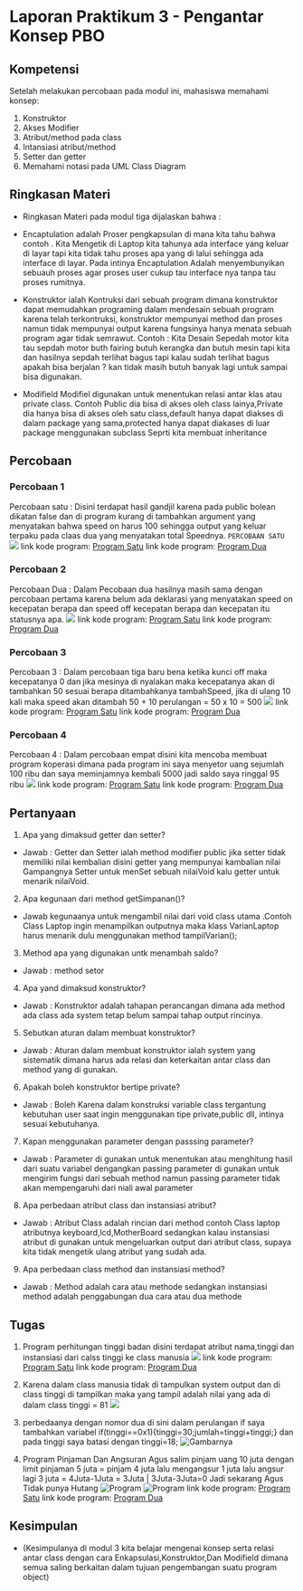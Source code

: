 # Laporan Praktikum 3 - Pengantar Konsep PBO

## Kompetensi

Setelah melakukan percobaan pada modul ini, mahasiswa memahami konsep:

1. Konstruktor
2. Akses Modifier
3. Atribut/method pada class
4. Intansiasi atribut/method 
5. Setter dan getter
6. Memahami notasi pada UML Class Diagram

## Ringkasan Materi
* Ringkasan Materi pada modul tiga dijalaskan bahwa : 
* Encaptulation adalah Proser pengkapsulan di mana kita tahu bahwa contoh . Kita Mengetik di Laptop kita tahunya ada interface yang keluar di layar tapi kita tidak tahu proses apa yang di lalui sehingga ada interface di layar.
Pada intinya Encaptulation Adalah menyembunyikan sebuauh proses agar proses user cukup tau interface nya tanpa tau proses rumitnya.
* Konstruktor ialah Kontruksi dari sebuah program dimana konstruktor dapat memudahkan programing dalam mendesain sebuah program karena telah terkontruksi, konstruktor mempunyai method dan proses namun tidak mempunyai output karena fungsinya hanya menata sebuah program agar tidak semrawut.
Contoh : Kita Desain Sepedah motor kita tau sepdah motor buth fairing butuh kerangka dan butuh mesin
tapi kita dan hasilnya sepdah terlihat bagus tapi kalau sudah terlihat bagus apakah bisa berjalan ? kan tidak masih butuh banyak lagi untuk sampai bisa digunakan.

* Modifield Modifiel digunakan untuk menentukan relasi antar klas atau private class.
Contoh Public dia bisa di akses oleh  class lainya,Private dia hanya bisa di akses oleh satu class,default hanya dapat diakses di dalam package yang sama,protected hanya dapat diakases di luar package menggunakan subclass Seprti kita membuat inheritance

## Percobaan

### Percobaan 1

Percobaan satu : Disini terdapat hasil gandjil karena pada public bolean dikatan false dan di program kurang di tambahkan argument yang menyatakan bahwa speed on harus 100 sehingga output yang keluar terpaku pada claas dua yang menyatakan total Speednya.
`PERCOBAAN SATU` ![](img/Percobaan1.PNG)
 link kode program: [Program Satu](../../src/3_Enkapsulasi/MotorBalap.java)
 link kode program: [Program Dua](../../src/3_Enkapsulasi/Motor1200CC.java) 

### Percobaan 2

Percobaan Dua : Dalam Pecobaan dua hasilnya masih sama dengan percobaan pertama karena belum ada deklarasi yang menyatakan speed on kecepatan berapa dan speed off kecepatan berapa dan kecepatan itu statusnya apa.
![](img/Percobaan2.PNG)
 link kode program: [Program Satu](../../src/3_Enkapsulasi/Motor.java)
 link kode program: [Program Dua](../../src/3_Enkapsulasi/SpeedMotor.java)

### Percobaan 3
Percobaan 3 : Dalam percobaan tiga baru bena ketika kunci off maka kecepatanya 0 dan jika mesinya di nyalakan maka kecepatanya akan di tambahkan 50 sesuai berapa ditambahkanya tambahSpeed, jika di ulang 10 kali maka speed akan ditambah 50 + 10 perulangan = 50 x 10 = 500
![](img/Percobaan3.PNG)
 link kode program: [Program Satu](../../src/3_Enkapsulasi/Speed.java)
 link kode program: [Program Dua](../../src/3_Enkapsulasi/MotorNinja.java)
 ### Percobaan 4
Percobaan 4 : Dalam percobaan empat disini kita mencoba membuat program koperasi dimana pada program ini saya menyetor uang sejumlah 100 ribu dan saya meminjamnya kembali 5000 jadi saldo saya ringgal 95 ribu
 ![](img/Percobaan4.PNG)
 link kode program: [Program Satu](../../src/3_Enkapsulasi/Anggota.java)
 link kode program: [Program Dua](../../src/3_Enkapsulasi/Koperasi.java)
## Pertanyaan

1. Apa yang dimaksud getter dan setter?
* Jawab : Getter dan Setter ialah method modifier public jika setter tidak memiliki nilai kembalian disini getter yang mempunyai kambalian nilai Gampangnya Setter untuk menSet sebuah nilaiVoid kalu getter untuk menarik nilaiVoid.
2. Apa kegunaan dari method getSimpanan()?
* Jawab kegunaanya untuk mengambil nilai dari void class utama .Contoh Class Laptop ingin menampilkan outputnya maka klass VarianLaptop harus menarik dulu menggunakan method tampilVarian();
3. Method apa yang digunakan untk menambah saldo?
* Jawab : method setor
4. Apa yand dimaksud konstruktor?
* Jawab : Konstruktor adalah tahapan perancangan dimana ada method ada class ada system tetap belum sampai tahap output rincinya.
5. Sebutkan aturan dalam membuat konstruktor?
* Jawab : Aturan dalam membuat konstruktor ialah system yang sistematik dimana harus ada relasi dan keterkaitan antar class dan method yang di gunakan.
6. Apakah boleh konstruktor bertipe private?
* Jawab : Boleh Karena dalam konstruksi variable class tergantung kebutuhan user saat ingin menggunakan tipe private,public dll, intinya sesuai kebutuhanya.
7. Kapan menggunakan parameter dengan passsing parameter?
* Jawab : Parameter di gunakan untuk menentukan atau menghitung hasil dari suatu variabel dengangkan passing parameter di gunakan untuk mengirim fungsi dari sebuah method namun passing parameter tidak akan mempengaruhi dari niali awal parameter
8. Apa perbedaan atribut class dan instansiasi atribut?
* Jawab : Atribut Class adalah rincian dari method contoh Class laptop atributnya keyboard,lcd,MotherBoard sedangkan kalau instansiasi atribut di gunakan untuk mengeluarkan output dari atribut class, supaya kita tidak mengetik ulang atribut yang sudah ada.
9. Apa perbedaan class method dan instansiasi method?
* Jawab : Method adalah cara atau methode sedangkan instansiasi method adalah penggabungan dua cara atau dua methode 

## Tugas

1. Program perhitungan tinggi badan disini terdapat atribut nama,tinggi dan instansiasi dari calss tinggi ke class manusia
![](img/NO1.PNG)
 link kode program: [Program Satu](../../src/3_Enkapsulasi/Manusia.java)
 link kode program: [Program Dua](../../src/3_Enkapsulasi/tinggi.java)
2. Karena dalam class manusia tidak di tampulkan system output dan di class tinggi di tampilkan maka yang tampil adalah nilai yang ada di dalam class tinggi = 81
![](img/tinggi.PNG)
3. perbedaanya dengan nomor dua di sini dalam perulangan if saya tambahkan variabel if(tinggi==0x1){tinggi=30;jumlah=tinggi+tinggi;} dan pada tinggi saya batasi dengan tinggi=18;
![ Gambarnya](img/soal3.PNG)

4. Program Pinjaman Dan Angsuran
Agus salim pinjam uang 10 juta dengan limit pinjaman 5 juta = pinjam 4 juta lalu mengangsur 1 juta lalu angsur lagi 3 juta = 4Juta-1Juta = 3Juta | 3Juta-3Juta=0 Jadi sekarang Agus Tidak punya Hutang
![Program](img/soal4.PNG)
![Program](img/soal4.1.PNG)
 link kode program: [Program Satu](../../src/3_Enkapsulasi/Member.java)
 link kode program: [Program Dua](../../src/3_Enkapsulasi/BankTitil.java)

## Kesimpulan

* (Kesimpulanya di modul 3 kita belajar mengenai konsep serta relasi antar class dengan cara Enkapsulasi,Konstruktor,Dan Modifield dimana semua saling berkaitan dalam tujuan pengembangan suatu program object)